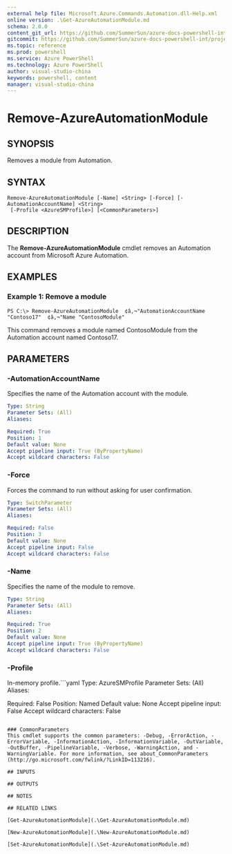 ```yaml
---
external help file: Microsoft.Azure.Commands.Automation.dll-Help.xml
online version: .\Get-AzureAutomationModule.md
schema: 2.0.0
content_git_url: https://github.com/SummerSun/azure-docs-powershell-int/projects/azure-docs-powershell-int/azureps-cmdlets-docs/ServiceManagement/Azure.Automation/v1.0/CmdletMDs/Remove-AzureAutomationModule.md
gitcommit: https://github.com/SummerSun/azure-docs-powershell-int/projects/azure-docs-powershell-int/azureps-cmdlets-docs/ServiceManagement/Azure.Automation/v1.0/CmdletMDs/Remove-AzureAutomationModule.md
ms.topic: reference
ms.prod: powershell
ms.service: Azure PowerShell
ms.technology: Azure PowerShell
author: visual-studio-china
keywords: powershell, content
manager: visual-studio-china
---
```


# Remove-AzureAutomationModule

## SYNOPSIS
Removes a module from Automation.

## SYNTAX

```
Remove-AzureAutomationModule [-Name] <String> [-Force] [-AutomationAccountName] <String>
 [-Profile <AzureSMProfile>] [<CommonParameters>]
```

## DESCRIPTION
The **Remove-AzureAutomationModule** cmdlet removes an Automation account from Microsoft Azure Automation.

## EXAMPLES

### Example 1: Remove a module
```
PS C:\> Remove-AzureAutomationModule  ¢â‚¬"AutomationAccountName "Contoso17"  ¢â‚¬"Name "ContosoModule"
```

This command removes a module named ContosoModule from the Automation account named Contoso17.

## PARAMETERS

### -AutomationAccountName
Specifies the name of the Automation account with the module.

```yaml
Type: String
Parameter Sets: (All)
Aliases: 

Required: True
Position: 1
Default value: None
Accept pipeline input: True (ByPropertyName)
Accept wildcard characters: False
```

### -Force
Forces the command to run without asking for user confirmation.

```yaml
Type: SwitchParameter
Parameter Sets: (All)
Aliases: 

Required: False
Position: 3
Default value: None
Accept pipeline input: False
Accept wildcard characters: False
```

### -Name
Specifies the name of the module to remove.

```yaml
Type: String
Parameter Sets: (All)
Aliases: 

Required: True
Position: 2
Default value: None
Accept pipeline input: True (ByPropertyName)
Accept wildcard characters: False
```

### -Profile
In-memory profile.```yaml
Type: AzureSMProfile
Parameter Sets: (All)
Aliases: 

Required: False
Position: Named
Default value: None
Accept pipeline input: False
Accept wildcard characters: False
```

### CommonParameters
This cmdlet supports the common parameters: -Debug, -ErrorAction, -ErrorVariable, -InformationAction, -InformationVariable, -OutVariable, -OutBuffer, -PipelineVariable, -Verbose, -WarningAction, and -WarningVariable. For more information, see about_CommonParameters (http://go.microsoft.com/fwlink/?LinkID=113216).

## INPUTS

## OUTPUTS

## NOTES

## RELATED LINKS

[Get-AzureAutomationModule](.\Get-AzureAutomationModule.md)

[New-AzureAutomationModule](.\New-AzureAutomationModule.md)

[Set-AzureAutomationModule](.\Set-AzureAutomationModule.md)

